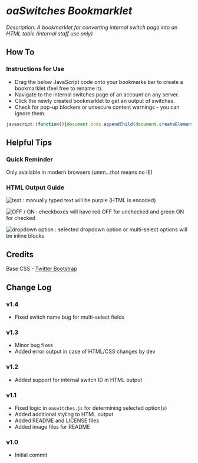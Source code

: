 # _oaSwitches Bookmarklet_

_Description: A bookmarklet for converting internal switch page into an HTML table (internal staff use only)_

## How To

### Instructions for Use
* Drag the below JavaScript code onto your bookmarks bar to create a bookmarklet (feel free to rename it).
* Navigate to the internal switches page of an account on any server.
* Click the newly created bookmarklet to get an output of switches.
* Check for pop-up blockers or unsecure content warnings - you can ignore them.

```javascript
javascript:(function(){document.body.appendChild(document.createElement("script")).src="https://raw.github.com/23maverick23/oaswitches/master/oaswitches.js";})();
```

## Helpful Tips

### Quick Reminder
Only available in modern browsers (umm...that means no IE)

### HTML Output Guide

![text](https://raw.github.com/23maverick23/oaswitches/master/img/text.png) : manually typed text will be purple (HTML is encoded)

![OFF / ON](https://raw.github.com/23maverick23/oaswitches/master/img/off_on.png) : checkboxes will have red OFF for unchecked and green ON for checked

![dropdown option](https://raw.github.com/23maverick23/oaswitches/master/img/dropdown_option.png) : selected dropdown option or multi-select options will be inline blocks

## Credits
Base CSS - [Twitter Bootstrap](https://github.com/twitter/bootstrap)

## Change Log

### v1.4
* Fixed switch name bug for multi-select fields

### v1.3
* Minor bug fixes
* Added error output in case of HTML/CSS changes by dev

### v1.2
* Added support for internal switch ID in HTML output

### v1.1
* Fixed logic in `oaswitches.js` for determining selected option(s)
* Added additional styling to HTML output
* Added README and LICENSE files
* Added image files for README

### v1.0
* Initial commit
